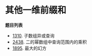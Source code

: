 # 其他一维前缀和

**题目列表**

- [1310](https://leetcode.cn/problems/xor-queries-of-a-subarray/description/). 子数组异或查询
- [2438](https://leetcode.cn/problems/range-product-queries-of-powers/description/). 二的幂数组中查询范围内的乘积
- [1895](https://leetcode.cn/problems/largest-magic-square/description/). 最大的幻方
